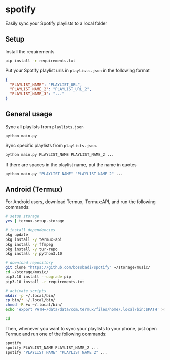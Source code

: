 # spotify

Easily sync your Spotify playlists to a local folder

## Setup

Install the requirements

```bash
pip install -r requirements.txt
```

Put your Spotify playlist urls in `playlists.json` in the following format

```json
{
  "PLAYLIST_NAME": "PLAYLIST_URL",
  "PLAYLIST_NAME_2": "PLAYLIST_URL_2",
  "PLAYLIST_NAME_3": "..."
}
```

## General usage

Sync all playlists from `playlists.json`

```bash
python main.py
```

Sync specific playlists from `playlists.json`.

```bash
python main.py PLAYLIST_NAME PLAYLIST_NAME_2 ...
```

If there are spaces in the playlist name, put the name in quotes

```bash
python main.py "PLAYLIST NAME" "PLAYLIST NAME 2" ...
```

## Android (Termux)

For Android users, download Termux, Termux:API, and run the following commands:

```bash
# setup storage
yes | termux-setup-storage

# install dependencies
pkg update
pkg install -y termux-api
pkg install -y ffmpeg
pkg install -y tur-repo
pkg install -y python3.10

# download repository
git clone "https://github.com/bossbadi/spotify" ~/storage/music/
cd ~/storage/music/
pip3.10 install --upgrade pip
pip3.10 install -r requirements.txt

# activate scripts
mkdir -p ~/.local/bin/
cp bin/* ~/.local/bin/
chmod -R +x ~/.local/bin/
echo 'export PATH=/data/data/com.termux/files/home/.local/bin:$PATH' >> ~/.bashrc

cd
```

Then, whenever you want to sync your playlists to your phone, just open Termux and run one of the following commands:

```bash
spotify
spotify PLAYLIST_NAME PLAYLIST_NAME_2 ...
spotify "PLAYLIST NAME" "PLAYLIST NAME 2" ...
```
